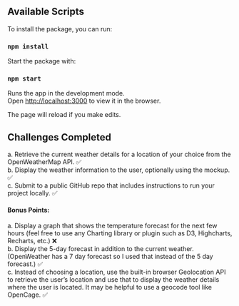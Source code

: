 ## Available Scripts

To install the package, you can run:

### `npm install`

Start the package with:

### `npm start`

Runs the app in the development mode.<br />
Open [http://localhost:3000](http://localhost:3000) to view it in the browser.<br />

The page will reload if you make edits.

## Challenges Completed

a. Retrieve the current weather details for a location of your choice from the
OpenWeatherMap API. ✅\
b. Display the weather information to the user, optionally using the mockup. ✅\
c. Submit to a public GitHub repo that includes instructions to run your project locally. ✅

#### Bonus Points:

a. Display a graph that shows the temperature forecast for the next few hours (feel
free to use any Charting library or plugin such as D3, Highcharts, Recharts, etc.) ❌\
b. Display the 5-day forecast in addition to the current weather. (OpenWeather has a
7 day forecast so I used that instead of the 5 day forecast.) ✅\
c. Instead of choosing a location, use the built-in browser Geolocation API to retrieve the
user’s location and use that to display the weather details where the user is located. It
may be helpful to use a geocode tool like OpenCage. ✅
